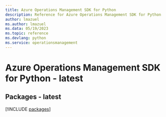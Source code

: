 ```yaml
---
title: Azure Operations Management SDK for Python
description: Reference for Azure Operations Management SDK for Python
author: lmazuel
ms.author: lmazuel
ms.data: 05/19/2023
ms.topic: reference
ms.devlang: python
ms.service: operationsmanagement
---
```

# Azure Operations Management SDK for Python - latest
## Packages - latest
[!INCLUDE [packages](operations-management-index.md)]